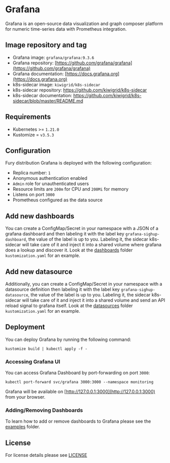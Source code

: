 # Grafana

<!-- <KFD-DOCS> -->

Grafana is an open-source data visualization and graph composer platform for
numeric time-series data with Prometheus integration.

## Image repository and tag

- Grafana image: `grafana/grafana:9.3.6`
- Grafana repository: [https://github.com/grafana/grafana](https://github.com/grafana/grafana)
- Grafana documentation: [https://docs.grafana.org](https://docs.grafana.org)
- k8s-sidecar image: `kiwigrid/k8s-sidecar`
- k8s-sidecar repository: <https://github.com/kiwigrid/k8s-sidecar>
- k8s-sidecar documentation: <https://github.com/kiwigrid/k8s-sidecar/blob/master/README.md>

## Requirements

- Kubernetes >= `1.21.0`
- Kustomize = `v3.5.3`

## Configuration

Fury distribution Grafana is deployed with the following configuration:

- Replica number: `1`
- Anonymous authentication enabled
- `Admin` role for unauthenticated users
- Resource limits are `200m` for CPU and `200Mi` for memory
- Listens on port `3000`
- Prometheus configured as the data source

## Add new dashboards

You can create a ConfigMap/Secret in your namespace with a JSON of a grafana dashboard
and then labeling it with the label key `grafana-sighup-dashboard`, the value
of the label is up to you. Labeling it, the sidecar k8s-sidecar will take care of it and inject
it into a shared volume where grafana does a lookup and discover it.
Look at the [dashboards](dashboards) folder `kustomization.yaml` for an example.

## Add new datasource

Additionally, you can create a ConfigMap/Secret in your namespace with a datasource definition then labeling it
with the label key `grafana-sighup-datasource`, the value of the label is up to you. Labeling it, the sidecar k8s-sidecar
will take care of it and inject it into a shared volume and send an API reload signal to grafana itself.
Look at the [datasources](datasources) folder `kustomization.yaml` for an example.

## Deployment

You can deploy Grafana by running the following command:

```shell
kustomize build | kubectl apply -f -
```

### Accessing Grafana UI

You can access Grafana Dashboard by port-forwarding on port `3000`:

```shell
kubectl port-forward svc/grafana 3000:3000 --namespace monitoring
```

Grafana will be available on [http://127.0.0.1:3000](http://127.0.0.1:3000) from
your browser.

### Adding/Removing Dashboards

To learn how to add or remove dashboards to Grafana please see the
[examples](../../examples/grafana-add-dashboard) folder.

<!-- </KFD-DOCS> -->

## License

For license details please see [LICENSE](../../LICENSE)
